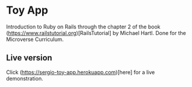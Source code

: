 # Toy App

Introduction to Ruby on Rails through the chapter 2 of the book (https://www.railstutorial.org)[RailsTutorial] by Michael Hartl. Done for the Microverse Curriculum.

## Live version
Click (https://sergio-toy-app.herokuapp.com)[here] for a live demonstration.

